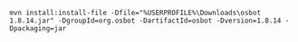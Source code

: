 
    mvn install:install-file -Dfile="%USERPROFILE%\Downloads\osbot 1.8.14.jar" -DgroupId=org.osbot -DartifactId=osbot -Dversion=1.8.14 -Dpackaging=jar
